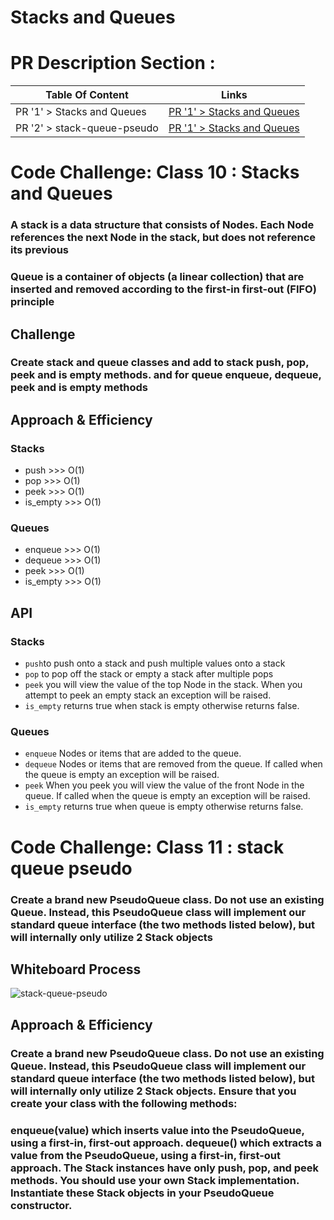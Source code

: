 # Stacks and Queues

# PR Description Section :

| Table Of Content                               | Links                                       |
| ---------------------------------------------- | ------------------------------------------- |
| PR '1' > Stacks and Queues                     | [PR '1' > Stacks and Queues](https://github.com/RihanFoudeh/data-structures-and-algorithms/pull/18)|
| PR '2' > stack-queue-pseudo                     | [PR '1' > Stacks and Queues](https://github.com/RihanFoudeh/data-structures-and-algorithms/pull/19)|


# Code Challenge: Class 10 : Stacks and Queues
<!-- Short summary or background information -->
### A stack is a data structure that consists of Nodes. Each Node references the next Node in the stack, but does not reference its previous

### Queue is a container of objects (a linear collection) that are inserted and removed according to the first-in first-out (FIFO) principle

## Challenge
<!-- Description of the challenge -->
### Create stack and queue classes and add to stack push, pop, peek and is empty methods. and for queue enqueue, dequeue, peek and is empty methods

## Approach & Efficiency
<!-- What approach did you take? Why? What is the Big O space/time for this approach? -->

### Stacks

* push >>> O(1)
* pop >>> O(1)
* peek >>> O(1)
* is_empty >>> O(1)

### Queues

* enqueue >>> O(1)
* dequeue >>> O(1)
* peek >>> O(1)
* is_empty >>> O(1)

## API
<!-- Description of each method publicly available to your Stack and Queue-->
### Stacks

* ` push `to push onto a stack and  push multiple values onto a stack
* `pop` to pop off the stack or empty a stack after multiple pops
* `peek` you will view the value of the top Node in the stack. When you attempt to peek an empty stack an exception will be raised.
* `is_empty` returns true when stack is empty otherwise returns false.

### Queues

* `enqueue` Nodes or items that are added to the queue.
* `dequeue` Nodes or items that are removed from the queue. If called when the queue is empty an exception will be raised.
* `peek` When you peek you will view the value of the front Node in the queue. If called when the queue is empty an exception will be raised.
* `is_empty` returns true when queue is empty otherwise returns false.



# Code Challenge: Class 11 : stack queue pseudo
<!-- Description of the challenge -->
### Create a brand new PseudoQueue class. Do not use an existing Queue. Instead, this PseudoQueue class will implement our standard queue interface (the two methods listed below), but will internally only utilize 2 Stack objects

## Whiteboard Process
<!-- Embedded whiteboard image -->
![stack-queue-pseudo]()
   
## Approach & Efficiency
<!-- What approach did you take? Why? What is the Big O space/time for this approach? -->
### Create a brand new PseudoQueue class. Do not use an existing Queue. Instead, this PseudoQueue class will implement our standard queue interface (the two methods listed below), but will internally only utilize 2 Stack objects. Ensure that you create your class with the following methods:

### enqueue(value) which inserts value into the PseudoQueue, using a first-in, first-out approach. dequeue() which extracts a value from the PseudoQueue, using a first-in, first-out approach. The Stack instances have only push, pop, and peek methods. You should use your own Stack implementation. Instantiate these Stack objects in your PseudoQueue constructor.



